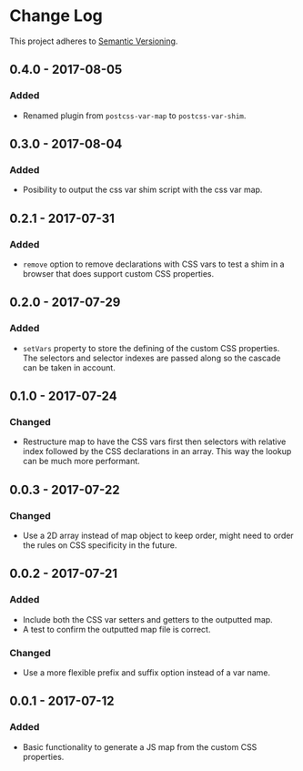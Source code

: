 # Change Log
This project adheres to [Semantic Versioning](http://semver.org/).

## 0.4.0 - 2017-08-05
### Added
- Renamed plugin from `postcss-var-map` to `postcss-var-shim`.

## 0.3.0 - 2017-08-04
### Added
- Posibility to output the css var shim script with the css var map.

## 0.2.1 - 2017-07-31
### Added
- `remove` option to remove declarations with CSS vars to test a shim in a browser that does support custom CSS properties.

## 0.2.0 - 2017-07-29
### Added
- `setVars` property to store the defining of the custom CSS properties.
The selectors and selector indexes are passed along so the cascade can be taken in account.

## 0.1.0 - 2017-07-24
### Changed
- Restructure map to have the CSS vars first then selectors with relative index followed by the CSS declarations in an array. This way the lookup can be much more performant.

## 0.0.3 - 2017-07-22
### Changed
- Use a 2D array instead of map object to keep order, might need to order the rules on CSS specificity in the future.

## 0.0.2 - 2017-07-21
### Added
- Include both the CSS var setters and getters to the outputted map.
- A test to confirm the outputted map file is correct.

### Changed
- Use a more flexible prefix and suffix option instead of a var name.

## 0.0.1 - 2017-07-12
### Added
- Basic functionality to generate a JS map from the custom CSS properties.
